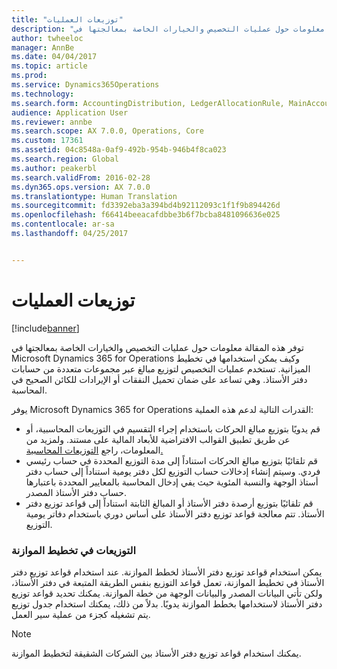 ```yaml
---
title: "توزيعات العمليات"
description: "توفر هذه المقالة معلومات حول عمليات التخصيص والخيارات الخاصة بمعالجتها في Microsoft Dynamics 365 for Operations وكيف يمكن استخدامها في تخطيط الميزانية. تستخدم عمليات التخصيص لتوزيع مبالغ عبر مجموعات متعددة من حسابات دفتر الأستاذ. وهي تساعد على ضمان تحميل النفقات أو الإيرادات للكائن الصحيح في المحاسبة."
author: twheeloc
manager: AnnBe
ms.date: 04/04/2017
ms.topic: article
ms.prod: 
ms.service: Dynamics365Operations
ms.technology: 
ms.search.form: AccountingDistribution, LedgerAllocationRule, MainAccount
audience: Application User
ms.reviewer: annbe
ms.search.scope: AX 7.0.0, Operations, Core
ms.custom: 17361
ms.assetid: 04c8548a-0af9-492b-954b-946b4f8ca023
ms.search.region: Global
ms.author: peakerbl
ms.search.validFrom: 2016-02-28
ms.dyn365.ops.version: AX 7.0.0
ms.translationtype: Human Translation
ms.sourcegitcommit: fd3392eba3a394bd4b92112093c1f1f9b894426d
ms.openlocfilehash: f66414beeacafdbbe3b6f7bcba8481096636e025
ms.contentlocale: ar-sa
ms.lasthandoff: 04/25/2017


---
```


# <a name="process-allocations"></a>توزيعات العمليات

[!include[banner](../includes/banner.md)]


توفر هذه المقالة معلومات حول عمليات التخصيص والخيارات الخاصة بمعالجتها في Microsoft Dynamics 365 for Operations وكيف يمكن استخدامها في تخطيط الميزانية. تستخدم عمليات التخصيص لتوزيع مبالغ عبر مجموعات متعددة من حسابات دفتر الأستاذ. وهي تساعد على ضمان تحميل النفقات أو الإيرادات للكائن الصحيح في المحاسبة.

يوفر Microsoft Dynamics 365 for Operations القدرات التالية لدعم هذه العملية:

-   قم يدويًا بتوزيع مبالغ الحركات باستخدام إجراء التقسيم في التوزيعات المحاسبية، أو عن طريق تطبيق القوالب الافتراضية للأبعاد المالية على مستند. ولمزيد من المعلومات، راجع [التوزيعات المحاسبية.](../accounts-payable/accounting-distributions.md)
-   قم تلقائيًا بتوزيع مبالغ الحركات استناداً إلى مدة التوزيع المحددة في حساب رئيسي فردي. وسيتم إنشاء إدخالات حساب التوزيع لكل دفتر يومية استناداً إلى حساب دفتر أستاذ الوجهة والنسبة المئوية حيث يفي إدخال المحاسبة بالمعايير المحددة باعتبارها حساب دفتر الأستاذ المصدر.
-   قم تلقائيًا بتوزيع أرصدة دفتر الأستاذ أو المبالغ الثابتة استناداً إلى قواعد توزيع دفتر الأستاذ. تتم معالجة قواعد توزيع دفتر الأستاذ على أساس دوري باستخدام دفاتر يومية التوزيع. 

###  <a name="allocations-in-budget-planning"></a>التوزيعات في تخطيط الموازنة

يمكن استخدام قواعد توزيع دفتر الأستاذ لخطط الموازنة. عند استخدام قواعد توزيع دفتر الأستاذ في تخطيط الموازنة، تعمل قواعد التوزيع بنفس الطريقة المتبعة في دفتر الأستاذ، ولكن تأتي البيانات المصدر والبيانات الوجهة من خطة الموازنة. يمكنك تحديد قواعد توزيع دفتر الأستاذ لاستخدامها بخطط الموازنة يدويًا. بدلاً من ذلك، يمكنك استخدام جدول توزيع يتم تشغيله كجزء من عملية سير العمل.

> [!NOTE]
> يمكنك استخدام قواعد توزيع دفتر الأستاذ بين الشركات الشقيقة لتخطيط الموازنة.







